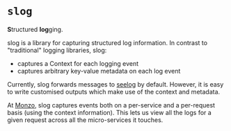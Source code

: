 # `slog`
**S**tructured **log**ging.

slog is a library for capturing structured log information. In contrast to "traditional" logging libraries, slog:

* captures a Context for each logging event
* captures arbitrary key-value metadata on each log event

Currently, slog forwards messages to [seelog](https://github.com/cihub/seelog) by default. However, it is easy to write customised outputs which make use of the context and metadata.

At [Monzo](https://monzo.com/), slog captures events both on a per-service and a per-request basis (using the context information). This lets us view all the logs for a given request across all the micro-services it touches.
